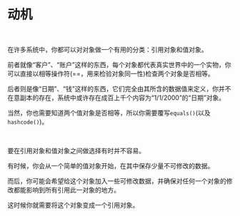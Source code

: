 # 动机

<br>

在许多系统中，你都可以对对象做一个有用的分类：引用对象和值对象。

前者就像“客户”、“账户”这样的东西，每个对象都代表真实世界中的一个实物，你可以直接以相等操作符(==，用来检验对象同一性)检查两个对象是否相等。

后者则是像“日期”、“钱”这样的东西，它们完全由其所含的数据值来定义，你并不在意副本的存在，系统中或许存在成百上千个内容为“1/1/2000”的“日期”对象。

当然，你也需要知道两个值对象是否相等，所以你需要覆写`equals()`(以及`hashcode()`)。

<br>

要在引用对象和值对象之间做选择有时并不容易。

有时候，你会从一个简单的值对象开始，在其中保存少量不可修改的数据。

而后，你可能会希望给这个对象加入一些可修改数据，并确保对任何一个对象的修改都能影响到所有引用此一对象的地方。

这时候你就需要将这个对象变成一个引用对象。

<br>

